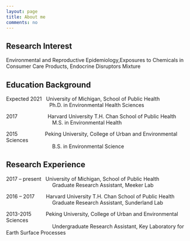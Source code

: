 ```yaml
---
layout: page
title: About me
comments: no
---
```


<!--we are changing here into About me-->

Research Interest
-----------------

Environmental and Reproductive Epidemiology,Exposures to Chemicals in Consumer Care Products, Endocrine Disruptors Mixture


Education Background
--------------------

Expected 2021   University of Michigan, School of Public Health<br/>
                                Ph.D. in Environmental Health Sciences 
                
2017                      Harvard University T.H. Chan School of Public Health<br/>
                                   M.S. in Environmental Health
                          
2015                      Peking University, College of Urban and Environmental Sciences<br/>
                                   B.S. in Environmental Science


Research Experience
-----------------------
2017 – present     University of Michigan, School of Public Health<br/>
                                   Graduate Research Assistant, Meeker Lab 
                
2016 – 2017        Harvard University T.H. Chan School of Public Health<br/>
                                   Graduate Research Assistant, Sunderland Lab
                          
2013-2015           Peking University, College of Urban and Environmental Sciences<br/>
                                    Undergraduate Research Assistant, Key Laboratory for Earth Surface Processes
  





